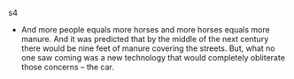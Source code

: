 s4
- And more people equals more horses and more horses equals more manure. And it was predicted that by the middle of the next century there would be nine feet of manure covering the streets. But, what no one saw coming was a new technology that would completely obliterate those concerns – the car. 